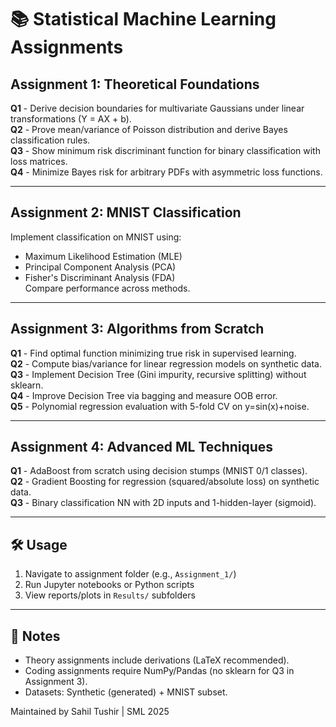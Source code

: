 # 📚 Statistical Machine Learning Assignments

## Assignment 1: Theoretical Foundations
**Q1** - Derive decision boundaries for multivariate Gaussians under linear transformations (Y = AX + b).  
**Q2** - Prove mean/variance of Poisson distribution and derive Bayes classification rules.  
**Q3** - Show minimum risk discriminant function for binary classification with loss matrices.  
**Q4** - Minimize Bayes risk for arbitrary PDFs with asymmetric loss functions.  

---

## Assignment 2: MNIST Classification
Implement classification on MNIST using:  
- Maximum Likelihood Estimation (MLE)  
- Principal Component Analysis (PCA)  
- Fisher's Discriminant Analysis (FDA)  
Compare performance across methods.

---

## Assignment 3: Algorithms from Scratch  
**Q1** - Find optimal function minimizing true risk in supervised learning.  
**Q2** - Compute bias/variance for linear regression models on synthetic data.  
**Q3** - Implement Decision Tree (Gini impurity, recursive splitting) without sklearn.  
**Q4** - Improve Decision Tree via bagging and measure OOB error.  
**Q5** - Polynomial regression evaluation with 5-fold CV on y=sin(x)+noise.  

---

## Assignment 4: Advanced ML Techniques  
**Q1** - AdaBoost from scratch using decision stumps (MNIST 0/1 classes).  
**Q2** - Gradient Boosting for regression (squared/absolute loss) on synthetic data.  
**Q3** - Binary classification NN with 2D inputs and 1-hidden-layer (sigmoid).  

---

## 🛠 Usage  
1. Navigate to assignment folder (e.g., `Assignment_1/`)  
2. Run Jupyter notebooks or Python scripts  
3. View reports/plots in `Results/` subfolders  

---

## 📝 Notes  
- Theory assignments include derivations (LaTeX recommended).  
- Coding assignments require NumPy/Pandas (no sklearn for Q3 in Assignment 3).  
- Datasets: Synthetic (generated) + MNIST subset.  

Maintained by Sahil Tushir | SML 2025  
